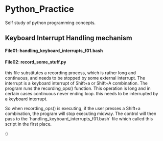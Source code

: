 # Python_Practice
Self study of python programming concepts.


## Keyboard Interrupt Handling mechanism
#### File01: handling_keyboard_interrupts_f01.bash
#### File02: record_some_stuff.py
this file  substitutes a recording process, which is rather long and continuous, and needs to be stopped by some external interrupt.
The interrupt is a keyboard interrupt of Shift+a or Shift+A combination.
The program runs the recording_ops() function. This operation is long and in certain cases continuous never ending loop. this needs to be interrupted by a keyboard interrupt.

So when recording_ops() is executing, if the user presses a Shift+a combination, the program will stop executing midway. The control will then pass to the ´handling_keyboard_interrupts_f01.bash´ file which called this script in the first place.

:)
